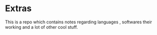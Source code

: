 # Extras
This is a repo which contains notes regarding languages , softwares their working and a lot of other cool stuff.

